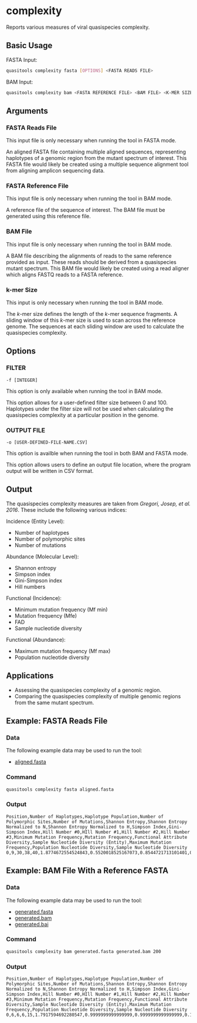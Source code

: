 # complexity

Reports various measures of viral quasispecies complexity.

## Basic Usage

FASTA Input:

```bash
quasitools complexity fasta [OPTIONS] <FASTA READS FILE>
```

BAM Input:

```bash
quasitools complexity bam <FASTA REFERENCE FILE> <BAM FILE> <K-MER SIZE> [OPTIONS] 
```

## Arguments

### FASTA Reads File

This input file is only necessary when running the tool in FASTA mode.

An aligned FASTA file containing multiple aligned sequences, representing haplotypes of a genomic region from the mutant spectrum of interest. This FASTA file would likely be created using a multiple sequence alignment tool from aligning amplicon sequencing data.

### FASTA Reference File

This input file is only necessary when running the tool in BAM mode.

A reference file of the sequence of interest. The BAM file must be generated using this reference file.

### BAM File

This input file is only necessary when running the tool in BAM mode.

A BAM file describing the alignments of reads to the same reference provided as input. These reads should be derived from a quasispecies mutant spectrum. This BAM file would likely be created using a read aligner which aligns FASTQ reads to a FASTA reference.

### k-mer Size

This input is only necessary when running the tool in BAM mode.

The *k*-mer size defines the length of the *k*-mer sequence fragments. A sliding window of this *k*-mer size is used to scan across the reference genome. The sequences at each sliding window are used to calculate the quasispecies complexity.

## Options

### FILTER

```
-f [INTEGER]
```

This option is only available when running the tool in BAM mode.

This option allows for a user-defined filter size between 0 and 100. Haplotypes under the filter size will not be used when calculating the quasispecies complexity at a particular position in the genome.

### OUTPUT FILE

```
-o [USER-DEFINED-FILE-NAME.CSV]
```

This option is availble when running the tool in both BAM and FASTA mode.

This option allows users to define an output file location, where the program output will be written in CSV format.

## Output

The quasispecies complexity measures are taken from *Gregori, Josep, et al. 2016*. These include the following various indices:

Incidence (Entity Level):

* Number of haplotypes
* Number of polymorphic sites
* Number of mutations

Abundance (Molecular Level):

* Shannon entropy
* Simpson index
* Gini-Simpson index
* Hill numbers

Functional (Incidence):

* Minimum mutation frequency (Mf min)
* Mutation frequency (Mfe)
* FAD
* Sample nucleotide diversity

Functional (Abundance):

* Maximum mutation frequency (Mf max)
* Population nucleotide diversity

## Applications

* Assessing the quasispecies complexity of a genomic region.
* Comparing the quasispecies complexity of multiple genomic regions from the same mutant spectrum.

## Example: FASTA Reads File

### Data

The following example data may be used to run the tool:

* [aligned.fasta](data/aligned.fasta)

### Command

```bash
quasitools complexity fasta aligned.fasta
```

### Output

```text
Position,Number of Haplotypes,Haplotype Population,Number of Polymorphic Sites,Number of Mutations,Shannon Entropy,Shannon Entropy Normalized to N,Shannon Entropy Normalized to H,Simpson Index,Gini-Simpson Index,Hill Number #0,HIll Number #1,Hill Number #2,Hill Number #3,Minimum Mutation Frequency,Mutation Frequency,Functional Attribute Diversity,Sample Nucleotide Diversity (Entity),Maximum Mutation Frequency,Population Nucleotide Diversity,Sample Nucleotide Diversity
0,9,30,38,40,1.8774672554524843,0.5520018525167073,0.8544721713101401,0.19111111111111112,0.8088888888888889,9.0,6.536927510444632,5.232558139534883,4.543368996115371,0.013333333333333334,0.05555555555555555,7.379999999999999,0.10249999999999998,0.03866666666666667,0.06682222222222223,0.06912643678160921
```


## Example: BAM File With a Reference FASTA

### Data

The following example data may be used to run the tool:

* [generated.fasta](data/generated.fasta)
* [generated.bam](data/generated.bam)
* [generated.bai](data/generated.bai)


### Command

```bash
quasitools complexity bam generated.fasta generated.bam 200
```

### Output

```text
Position,Number of Haplotypes,Haplotype Population,Number of Polymorphic Sites,Number of Mutations,Shannon Entropy,Shannon Entropy Normalized to N,Shannon Entropy Normalized to H,Simpson Index,Gini-Simpson Index,Hill Number #0,HIll Number #1,Hill Number #2,Hill Number #3,Minimum Mutation Frequency,Mutation Frequency,Functional Attribute Diversity,Sample Nucleotide Diversity (Entity),Maximum Mutation Frequency,Population Nucleotide Diversity,Sample Nucleotide Diversity
0,6,6,6,15,1.7917594692280547,0.9999999999999999,0.9999999999999999,0.16666666666666669,0.8333333333333333,6.0,5.999999999999998,5.999999999999999,6.000000000000001,0.0125,0.01916666666666667,0.7300000000000004,0.02433333333333335,0.019166666666666665,0.020277777777777773,0.02433333333333333
```
